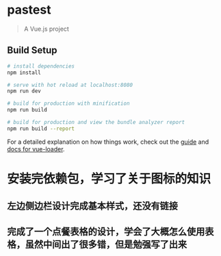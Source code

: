 # pastest

> A Vue.js project

## Build Setup

``` bash
# install dependencies
npm install

# serve with hot reload at localhost:8080
npm run dev

# build for production with minification
npm run build

# build for production and view the bundle analyzer report
npm run build --report
```

For a detailed explanation on how things work, check out the [guide](http://vuejs-templates.github.io/webpack/) and [docs for vue-loader](http://vuejs.github.io/vue-loader).
# 安装完依赖包，学习了关于图标的知识
## 左边侧边栏设计完成基本样式，还没有链接
## 完成了一个点餐表格的设计，学会了大概怎么使用表格，虽然中间出了很多错，但是勉强写了出来